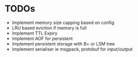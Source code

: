 # TODOs

 - Implement memory size capping based on config
 - LRU based eviction if memory is full
 - Implement TTL Expiry
 - Implement AOF for persistent
 - Implement persistent storage with B+ or LSM tree
 - Implement serialiser ie msgpack, protobuf for input/output
